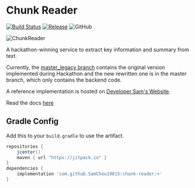 # Chunk Reader

[![Build Status](https://travis-ci.com/SamChou19815/chunk-reader.svg?branch=master)](https://travis-ci.com/SamChou19815/chunk-reader)
[![Release](https://jitpack.io/v/SamChou19815/chunk-reader.svg)](https://jitpack.io/#SamChou19815/chunk-reader)
![GitHub](https://img.shields.io/github/license/SamChou19815/chunk-reader.svg)

![ChunkReader](https://developersam.com/assets/app-icons/chunk-reader.png)

A hackathon-winning service to extract key information and summary from text.

Currently, the 
[master_legacy branch](https://github.com/SamChou19815/chunk-reader/tree/master_legacy) contains the
original version implemented during Hackathon and the new rewritten one is in the master branch, 
which only contains the backend code.

A reference implementation is hosted on 
[Developer Sam's Website](https://developersam.com/playground/chunk-reader).

Read the docs [here](https://docs.developersam.com/chunk-reader/)

## Gradle Config

Add this to your `build.gradle` to use the artifact.

```groovy
repositories {
    jcenter()
    maven { url "https://jitpack.io" }
}
dependencies {
    implementation 'com.github.SamChou19815:chunk-reader:+'
}
```
